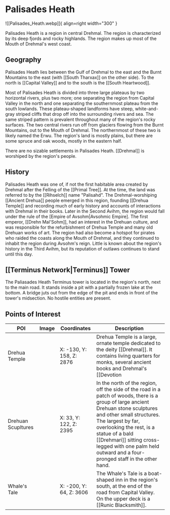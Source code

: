 # Palisades Heath

![[Palisades_Heath.webp]]{ align=right width="300" }

Palisades Heath is a region in central Drehmal. The region is characterized by its deep fjords and rocky highlands. The region makes up most of the Mouth of Drehmal's west coast.

## Geography

Palisades Heath lies between the Gulf of Drehmal to the east and the Burnt Mountains to the east (with [[South Tharxax]] on the other side). To the north is [[Capital Valley]] and to the south is the [[South Heartwood]].

Most of Palisades Heath is divided into three large plateaus by two horizontal rivers, plus two more; one separating the region from Capital Valley in the north and one separating the southernmost plateau from the south lowlands. These plateau-shaped landforms have steep, white-and-gray striped cliffs that drop off into the surrounding rivers and sea. The same striped pattern is prevalent throughout many of the region's rocky surfaces. The two central rivers run off from glaciers flowing from the Burnt Mountains, out to the Mouth of Drehmal. The northernmost of these two is likely named the Erwu. The region's land is mostly plains, but there are some spruce and oak woods, mostly in the eastern half.

There are no sizable settlements in Palisades Heath. [[Drehmal]] is worshiped by the region's people.

## History

Palisades Heath was one of, if not the first habitable area created by Drehmal after the Felling of the [[Primal Tree]]. At the time, the land was referred to by the [[Rihselch]] name "Palisahd". The Drehmal-worshiping [[Ancient Drehua]] people emerged in this region, founding [[Drehua Temple]] and recording much of early history and accounts of interactions with Drehmal in their books. Later in the Second Avihm, the region would fall under the rule of the [Empire of Avsohm|Avsohmic Empire]. The first emperor, [[Drehn Mal'Sohm]], had an interest in the Drehuan culture, and was responsible for the refurbishment of Drehua Temple and many old Drehuan works of art. The region had also become a hotspot for pirates who raided the coasts along the Mouth of Drehmal, and they continued to inhabit the region during Avsohm's reign. Little is known about the region's history in the Third Avihm, but its reputation of outlaws continues to stand until this day.

## [[Terminus Network|Terminus]] Tower

The Paliasades Heath Terminus tower is located in the region's north, next to the main road. It stands inside a pit with a partially frozen lake at the bottom. A bridge juts out from the edge of the pit and ends in front of the tower's midsection. No hostile entities are present.

## Points of Interest

| POI | Image | Coordinates | Description |
|-|-|-|-|
| Drehua Temple |  | X: -130, Y: 158, Z: 2876 | Drehua Temple is a large, ornate temple dedicated to the deity [[Drehmal]]. It contains living quarters for monks, several ancient books and Drehmal's [[Devotion|devotion]] altar. The temple was founded by the ancient Drehua, but it was renovated more than a millenium later with funds from the Avsohmic emperor Drehn Mal'Sohm. |
| Drehuan Scupltures |  | X: 33, Y: 122, Z: 2395 | In the north of the region, off the side of the road in a patch of woods, there is a group of large ancient Drehuan stone sculptures and other small structures. The largest by far, overlooking the rest, is a statue of a bald [[Drehmari]] sitting cross-legged with one palm held outward and a four-pronged staff in the other hand.
| Whale's Tale |  | X: -200, Y: 64, Z: 3606 | The Whale's Tale is a boat-shaped inn in the region's south, at the end of the road from Capital Valley. On the upper deck is a [[Runic Blacksmith]]. |
